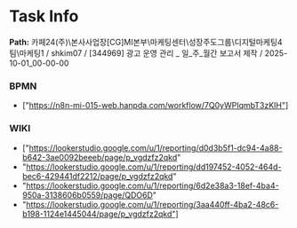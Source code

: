 # Task Info

**Path:** 카페24(주)\본사사업장\[CG]MI본부\마케팅센터\성장주도그룹\디지털마케팅4팀\마케팅1 / shkim07 / [344969] 광고 운영 관리 _ 일_주_월간 보고서 제작 / 2025-10-01_00-00-00

### BPMN
- ["https://n8n-mi-015-web.hanpda.com/workflow/7Q0yWPIqmbT3zKIH"]

### WIKI
- ["https://lookerstudio.google.com/u/1/reporting/d0d3b5f1-dc94-4a88-b642-3ae0092beeeb/page/p_vgdzfz2qkd"
- "https://lookerstudio.google.com/u/1/reporting/dd197452-4052-464d-bec6-429441df2212/page/p_vgdzfz2qkd"
- "https://lookerstudio.google.com/u/1/reporting/6d2e38a3-18ef-4ba4-950a-3138606b0559/page/QDO6D"
- "https://lookerstudio.google.com/u/1/reporting/3aa440ff-4ba2-48c6-b198-1124e1445044/page/p_vgdzfz2qkd"]

